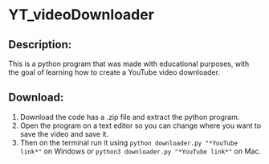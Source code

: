 # YT_videoDownloader
## Description:
This is a python program that was made with educational purposes, with the goal of learning how to create a YouTube video downloader.

## Download:
1. Download the code has a .zip file and extract the python program.
2. Open the program on a text editor so you can change where you want to save the video and save it. 
3. Then on the terminal run it using `python downloader.py "*YouTube link*"` on Windows or `python3 downloader.py "*YouTube link*"` on Mac.

